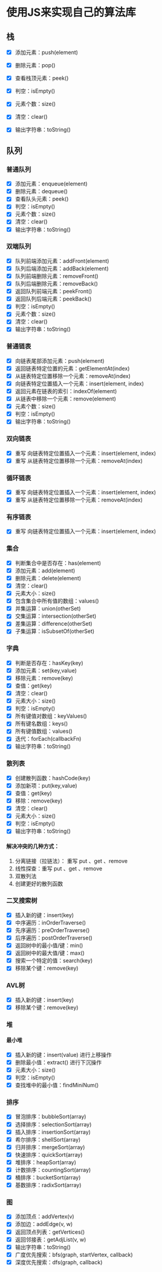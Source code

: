 # 使用JS来实现自己的算法库

## 栈
- [x] 添加元素：push(element)
- [x] 删除元素：pop()
- [x] 查看栈顶元素：peek()
- [x] 判空：isEmpty()
- [x] 元素个数：size()
- [x] 清空：clear()
- [x] 输出字符串：toString()


## 队列

### 普通队列
- [x] 添加元素：enqueue(element)
- [x] 删除元素：dequeue()
- [x] 查看队头元素：peek()
- [x] 判空：isEmpty()
- [x] 元素个数：size()
- [x] 清空：clear()
- [x] 输出字符串：toString()

### 双端队列
- [x] 队列前端添加元素：addFront(element)
- [x] 队列后端添加元素：addBack(element)
- [x] 队列前端删除元素：removeFront()
- [x] 队列后端删除元素：removeBack()
- [x] 返回队列前端元素：peekFront()
- [x] 返回队列后端元素：peekBack()
- [x] 判空：isEmpty()
- [x] 元素个数：size()
- [x] 清空：clear()
- [x] 输出字符串：toString()

### 普通链表
- [x] 向链表尾部添加元素：push(element)
- [x] 返回链表特定位置的元素：getElementAt(index)
- [x] 从链表特定位置移除一个元素：removeAt(index)
- [x] 向链表特定位置插入一个元素：insert(element, index)
- [x] 返回元素在链表的索引：indexOf(element)
- [x] 从链表中移除一个元素：remove(element)
- [x] 元素个数：size()
- [x] 判空：isEmpty()
- [x] 输出字符串：toString()

### 双向链表
- [x] 重写 向链表特定位置插入一个元素：insert(element, index)
- [x] 重写 从链表特定位置移除一个元素：removeAt(index)

### 循环链表
- [x] 重写 向链表特定位置插入一个元素：insert(element, index)
- [x] 重写 从链表特定位置移除一个元素：removeAt(index)

### 有序链表
- [x] 重写 向链表特定位置插入一个元素：insert(element, index)

### 集合
- [x] 判断集合中是否存在：has(element)
- [x] 添加元素：add(element)
- [x] 删除元素：delete(element)
- [x] 清空：clear()
- [x] 元素大小：size()
- [x] 包含集合中所有值的数组：values()
- [x] 并集运算：union(otherSet)
- [x] 交集运算：intersection(otherSet)
- [x] 差集运算：difference(otherSet)
- [x] 子集运算：isSubsetOf(otherSet)

### 字典
- [x] 判断是否存在：hasKey(key)
- [x] 添加元素：set(key,value)
- [x] 移除元素：remove(key)
- [x] 查值：get(key)
- [x] 清空：clear()
- [x] 元素大小：size()
- [x] 判空：isEmpty()
- [x] 所有键值对数组：keyValues()
- [x] 所有键名数组：keys()
- [x] 所有键值数组：values()
- [x] 迭代：forEach(callbackFn)
- [x] 输出字符串：toString()

### 散列表
- [x] 创建散列函数：hashCode(key)
- [x] 添加新项：put(key,value)
- [x] 查值：get(key)
- [x] 移除：remove(key)
- [x] 清空：clear()
- [x] 元素大小：size()
- [x] 判空：isEmpty()
- [x] 输出字符串：toString()

#### 解决冲突的几种方式：
1. 分离链接（拉链法）： 重写 put 、get 、remove
2. 线性探查：重写 put 、get 、remove
3. 双散列法
4. 创建更好的散列函数

### 二叉搜索树
- [x] 插入新的键：insert(key)
- [x] 中序遍历：inOrderTraverse()
- [x] 先序遍历：preOrderTraverse()
- [x] 后序遍历：postOrderTraverse()
- [x] 返回树中的最小值/键：min()
- [x] 返回树中的最大值/键：max()
- [x] 搜索一个特定的值：search(key)
- [x] 移除某个键：remove(key)

### AVL树
- [x] 插入新的键：insert(key)
- [x] 移除某个键：remove(key)

### 堆
#### 最小堆
- [x] 插入新的键：insert(value) 进行上移操作
- [x] 删除最小值：extract() 进行下沉操作
- [x] 元素大小：size()
- [x] 判空：isEmpty()
- [x] 查找堆中的最小值：findMiniNum()

### 排序
- [x] 冒泡排序：bubbleSort(array)
- [x] 选择排序：selectionSort(array)
- [x] 插入排序：insertionSort(array)
- [x] 希尔排序：shellSort(array)
- [x] 归并排序：mergeSort(array)
- [x] 快速排序：quickSort(array)
- [x] 堆排序：heapSort(array)
- [x] 计数排序：countingSort(array)
- [x] 桶排序：bucketSort(array)
- [x] 基数排序：radixSort(array)

### 图
- [x] 添加顶点：addVertex(v)
- [x] 添加边：addEdge(v, w)
- [x] 返回顶点列表：getVertices()
- [x] 返回邻接表：getAdjList(v, w)
- [x] 输出字符串：toString()
- [x] 广度优先搜索：bfs(graph, startVertex, callback)
- [x] 深度优先搜索：dfs(graph, callback)